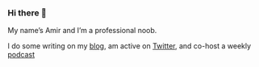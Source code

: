 ### Hi there 👋

My name’s Amir and I’m a professional noob.

I do some writing on my [blog](https://amirbolous.com), am active on [Twitter](https://twitter.com/amirbolous), and co-host a weekly [podcast](https://open.spotify.com/show/7sTR9PmUy3u0a8LkBIExf5?si=ybE5YnSbSyOaIusHSKz8NQ&nd=1)
